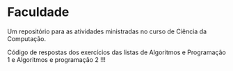 # Faculdade
Um repositório para as atividades ministradas no curso de Ciência da Computação.


Código de respostas dos exercícios das listas de Algoritmos e Programação 1 e Algoritmos e programação 2 !!!
